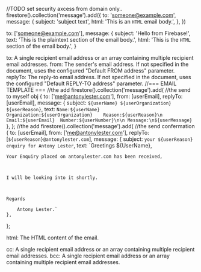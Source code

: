 //TODO set security axcess from domain only..
firestore().collection('message').add({
  to: 'someone@example.com',
  message: {
    subject: 'subject text',
    html: 'This is an <code>HTML</code> email body.',
  },
})



to: ['someone@example.com'],
message: {
  subject: 'Hello from Firebase!',
  text: 'This is the plaintext section of the email body.',
  html: 'This is the <code>HTML</code> section of the email body.',
}

to: A single recipient email address or an array containing multiple recipient email addresses.
from: The sender's email address. If not specified in the document, uses the configured "Default FROM address" parameter.
replyTo: The reply-to email address. If not specified in the document, uses the configured "Default REPLY-TO address" parameter.
//=== EMAIL TEMPLATE ===
//the add
firestore().collection('message').add(
//the send to myself obj
{
to: ['me@antonylester.com'],
from: [userEmail],
replyTo: [userEmail],
message: {
	subject: `${userName} ${userOrganization} ${userReason}`,
	text: `Name:${userName}		Organization:${userOrganization}	Reason:${userReason}\n
		Email:${userEmail}	Number:${userNumber}\n\n
		Message:\n${userMessage}`
	},
};
//the add
firestore().collection('message').add(
//the send confermation
{
to: [userEmail],
from: ['me@antonylester.com'],
replyTo: [`${userReason}@antonylester.com`],
message: {
	subject: `your ${userReason} enquiry for Antony Lester`,
	text: 
	`Greetings ${UserName},

    

    Your Enquiry placed on antonylester.com has been received, 



    I will be looking into it shortly.

    

    Regards

        Antony Lester.`
	},
};


html: The HTML content of the email.

cc: A single recipient email address or an array containing multiple recipient email addresses.
bcc: A single recipient email address or an array containing multiple recipient email addresses.

